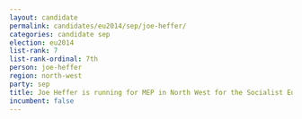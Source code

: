```yaml
---
layout: candidate
permalink: candidates/eu2014/sep/joe-heffer/
categories: candidate sep
election: eu2014
list-rank: 7
list-rank-ordinal: 7th
person: joe-heffer
region: north-west
party: sep
title: Joe Heffer is running for MEP in North West for the Socialist Equality Party (UK)
incumbent: false
---
```

